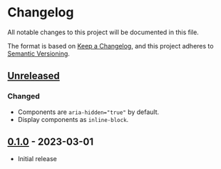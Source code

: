 # Changelog

All notable changes to this project will be documented in this file.

The format is based on [Keep a Changelog](https://keepachangelog.com/en/1.0.0/),
and this project adheres to [Semantic Versioning](https://semver.org/spec/v2.0.0.html).

## [Unreleased]

### Changed

- Components are `aria-hidden="true"` by default.
- Display components as `inline-block`.

## [0.1.0] - 2023-03-01

- Initial release

[unreleased]: https://github.com/malobre/heroicons-wc/compare/v0.1.0...HEAD
[0.1.0]: https://github.com/malobre/heroicons-wc/releases/tag/v0.1.0
